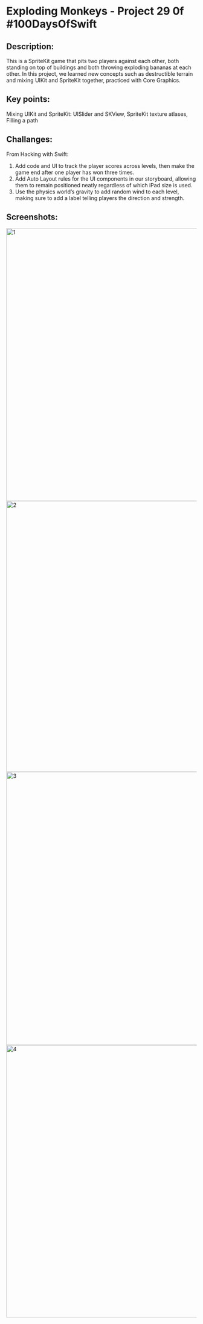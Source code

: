 # Exploding Monkeys - Project 29 0f #100DaysOfSwift

## Description:
This is a SpriteKit game that pits two players against each other, both standing on top of buildings and both throwing exploding bananas at each other. In this project, we learned new concepts such as destructible terrain and mixing UIKit and SpriteKit together, practiced with Core Graphics. 

## Key points:
Mixing UIKit and SpriteKit: UISlider and SKView, SpriteKit texture atlases, Filling a path

## Challanges:
From Hacking with Swift:

1. Add code and UI to track the player scores across levels, then make the game end after one player has won three times.
2. Add Auto Layout rules for the UI components in our storyboard, allowing them to remain positioned neatly regardless of which iPad size is used.
3. Use the physics world’s gravity to add random wind to each level, making sure to add a label telling players the direction and strength.


## Screenshots:
<img width="720" alt="1" src="https://github.com/AleksandraSRB/100DaysOfSwift/assets/94380380/a55a20a2-3825-43e3-8481-365fd148589b">

<img width="715" alt="2" src="https://github.com/AleksandraSRB/100DaysOfSwift/assets/94380380/c7706efb-b4a3-42d1-8311-9ade4413db96">

<img width="721" alt="3" src="https://github.com/AleksandraSRB/100DaysOfSwift/assets/94380380/15f056d0-b8be-4352-ab20-957c0bed4567">

<img width="719" alt="4" src="https://github.com/AleksandraSRB/100DaysOfSwift/assets/94380380/224116c3-0055-4490-a14a-6602bd740548">
